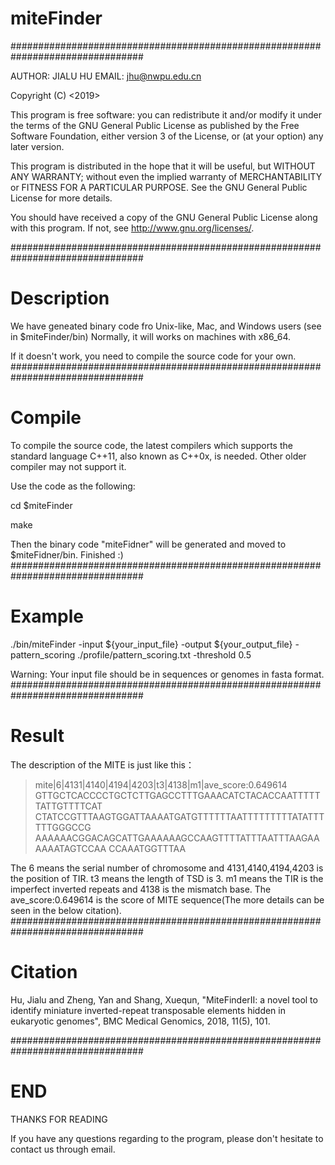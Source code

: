 # miteFinder
################################################################################

AUTHOR: JIALU HU
EMAIL: jhu@nwpu.edu.cn

Copyright (C) <2019>  <Jialu Hu>

This program is free software: you can redistribute it and/or modify
it under the terms of the GNU General Public License as published by
the Free Software Foundation, either version 3 of the License, or
(at your option) any later version.

This program is distributed in the hope that it will be useful,
but WITHOUT ANY WARRANTY; without even the implied warranty of
MERCHANTABILITY or FITNESS FOR A PARTICULAR PURPOSE.  See the
GNU General Public License for more details.

You should have received a copy of the GNU General Public License
along with this program.  If not, see <http://www.gnu.org/licenses/>.

################################################################################

# Description

We have geneated binary code fro Unix-like, Mac, and Windows users (see in $miteFinder/bin)
Normally, it will works on machines with x86_64.

If it doesn't work, you need to compile the source code for your own.
################################################################################

# Compile

To compile the source code, the latest compilers which supports the standard language C++11, also known as C++0x, is needed. Other older compiler may not support it.

Use the code as the following:

cd $miteFinder

make

Then the binary code "miteFidner" will be generated and moved to $miteFidner/bin. 
Finished :)
################################################################################

# Example

./bin/miteFinder -input ${your_input_file} -output ${your_output_file} -pattern_scoring ./profile/pattern_scoring.txt -threshold 0.5

Warning: Your input file should be in sequences or genomes in fasta format.
################################################################################

# Result
The description of the MITE is just like this：
>mite|6|4131|4140|4194|4203|t3|4138|m1|ave_score:0.649614
GTTGCTCACCCCTGCTCTTGAGCCTTTGAAACATCTACACCAATTTTTTATTGTTTTCAT
CTATCCGTTTAAGTGGATTAAAATGATGTTTTTTAATTTTTTTTTATATTTTTTGGGCCG
AAAAAACGGACAGCATTGAAAAAAGCCAAGTTTTATTTAATTTAAGAAAAAATAGTCCAA
CCAAATGGTTTAA

The 6 means the serial number of chromosome and 4131,4140,4194,4203 is the position of TIR. t3 means the length of TSD is 3. m1 means the TIR is the imperfect inverted repeats and 4138 is the mismatch base. The ave_score:0.649614 is the score of MITE sequence(The more details can be seen in the below citation).
################################################################################

# Citation

Hu, Jialu and Zheng, Yan and Shang, Xuequn, "MiteFinderII: a novel tool to identify miniature inverted-repeat transposable elements hidden in eukaryotic genomes", BMC Medical Genomics, 2018, 11(5), 101.

################################################################################
# END
THANKS FOR READING

If you have any questions regarding to the program, please don't hesitate to contact us through email.
